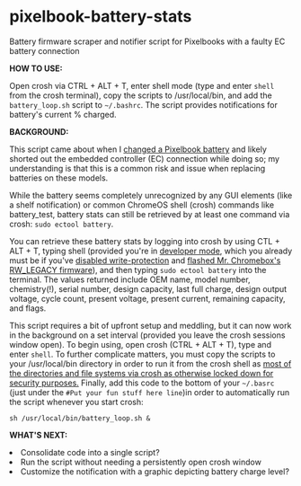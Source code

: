 # pixelbook-battery-stats
Battery firmware scraper and notifier script for Pixelbooks with a faulty EC battery connection

<b>HOW TO USE:</b>
<p>Open crosh via CTRL + ALT + T, enter shell mode (type and enter <code>shell</code> from the crosh terminal), copy the scripts to /usr/local/bin, and add the <code>battery_loop.sh</code> script to <code>~/.bashrc</code>. The script provides notifications for battery's current % charged.</p>


<b>BACKGROUND:</b>

<p>This script came about when I <a href=https://www.ifixit.com/Guide/Google+Pixelbook+Battery+(Back+Panel)+Replacement/103036>changed a Pixelbook battery</a> and likely shorted out the embedded controller (EC) connection while doing so; my understanding is that this is a common risk and issue when replacing batteries on these models.</p>
<p>While the battery seems completely unrecognized by any GUI elements (like a shelf notification) or common ChromeOS shell (crosh) commands like battery_test, battery stats can still be retrieved by at least one command via crosh: <code>sudo ectool battery</code>.</p>
<p>You can retrieve these battery stats by logging into crosh by using CTL + ALT + T, typing shell (provided you're in <a href=https://mrchromebox.tech/#devmode>developer mode</a>, which you already must be if you've <a href=https://wiki.mrchromebox.tech/Firmware_Write_Protect>disabled write-protection</a> and <a href=https://mrchromebox.tech/#fwscript>flashed Mr. Chromebox's RW_LEGACY firmware</a>), and then typing <code>sudo ectool battery</code> into the terminal. The values returned include OEM name, model number, chemistry(!), serial number, design capacity, last full charge, design output voltage, cycle count, present voltage, present current, remaining capacity, and flags.</p>
<p>This script requires a bit of upfront setup and meddling, but it can now work in the background on a set interval (provided you leave the crosh sessions window open). To begin using, open crosh (CTRL + ALT + T), type and enter <code>shell</code>. To further complicate matters, you must copy the scripts to your /usr/local/bin directory in order to run it from the crosh shell as <a href=https://chromium.googlesource.com/chromiumos/docs/+/master/security/noexec_shell_scripts.md>most of the directories and file systems via crosh as otherwise locked down for security purposes.</a> Finally, add this code to the bottom of your <code>~/.basrc</code> (just under the <code>#Put your fun stuff here line</code>)in order to automatically run the script whenever you start crosh:<p>
  <code>sh /usr/local/bin/battery_loop.sh &</code></p>
<b>WHAT'S NEXT:</b>
<p></p>
<li>Consolidate code into a single script?</li>
<li>Run the script without needing a persistently open crosh window</li>
<li>Customize the notification with a graphic depicting battery charge level?</li>
